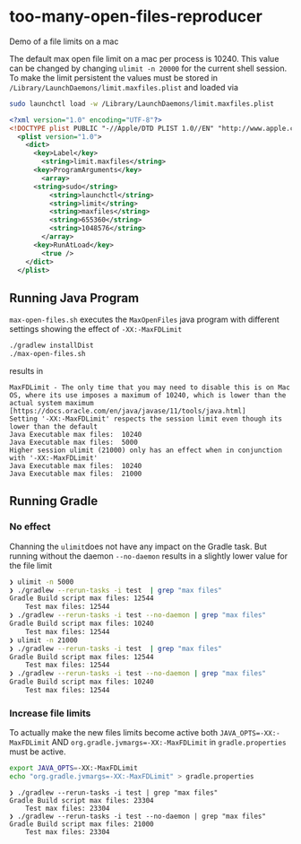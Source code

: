 # too-many-open-files-reproducer
Demo of a file limits on a mac

The default max open file limit on a mac per process is 10240. This value can be changed by changing `ulimit -n 20000` for the current shell session.
To make the limit persistent the values must be stored in `/Library/LaunchDaemons/limit.maxfiles.plist` and loaded via
```bash
sudo launchctl load -w /Library/LaunchDaemons/limit.maxfiles.plist
```

```xml
<?xml version="1.0" encoding="UTF-8"?>
<!DOCTYPE plist PUBLIC "-//Apple/DTD PLIST 1.0//EN" "http://www.apple.com/DTDs/PropertyList-1.0.dtd">
  <plist version="1.0">
    <dict>
      <key>Label</key>
        <string>limit.maxfiles</string>
      <key>ProgramArguments</key>
        <array>
	  <string>sudo</string>
          <string>launchctl</string>
          <string>limit</string>
          <string>maxfiles</string>
          <string>655360</string>
          <string>1048576</string>
        </array>
      <key>RunAtLoad</key>
        <true />
    </dict>
  </plist>
```

## Running Java Program

`max-open-files.sh` executes the `MaxOpenFiles` java program with different settings showing
the effect of `-XX:-MaxFDLimit`

```bash
./gradlew installDist
./max-open-files.sh
```
results in

```text
MaxFDLimit - The only time that you may need to disable this is on Mac OS, where its use imposes a maximum of 10240, which is lower than the actual system maximum [https://docs.oracle.com/en/java/javase/11/tools/java.html]
Setting '-XX:-MaxFDLimit' respects the session limit even though its lower than the default
Java Executable max files:  10240
Java Executable max files:  5000
Higher session ulimit (21000) only has an effect when in conjunction with '-XX:-MaxFDLimit'
Java Executable max files:  10240
Java Executable max files:  21000
```

## Running Gradle

### No effect
Channing the `ulimit`does not have any impact on the Gradle task. But running without the daemon `--no-daemon` results in
a slightly lower value for the file limit

```bash
❯ ulimit -n 5000
❯ ./gradlew --rerun-tasks -i test  | grep "max files"
Gradle Build script max files: 12544
    Test max files: 12544
❯ ./gradlew --rerun-tasks -i test --no-daemon | grep "max files"
Gradle Build script max files: 10240
    Test max files: 12544
❯ ulimit -n 21000
❯ ./gradlew --rerun-tasks -i test  | grep "max files"
Gradle Build script max files: 12544
    Test max files: 12544
❯ ./gradlew --rerun-tasks -i test --no-daemon | grep "max files"
Gradle Build script max files: 10240
    Test max files: 12544
```

### Increase file limits
To actually make the new files limits become active both `JAVA_OPTS=-XX:-MaxFDLimit` AND `org.gradle.jvmargs=-XX:-MaxFDLimit` in `gradle.properties`
must be active.

```zsh
export JAVA_OPTS=-XX:-MaxFDLimit
echo "org.gradle.jvmargs=-XX:-MaxFDLimit" > gradle.properties
```

```text
❯ ./gradlew --rerun-tasks -i test | grep "max files"
Gradle Build script max files: 23304
    Test max files: 23304
❯ ./gradlew --rerun-tasks -i test --no-daemon | grep "max files"
Gradle Build script max files: 21000
    Test max files: 23304
```
